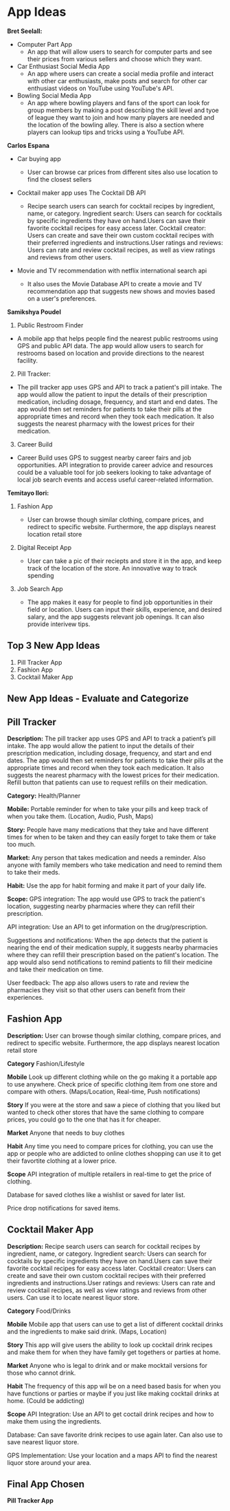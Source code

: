 # App Ideas
**Bret Seelall:**
* Computer Part App
    * An app that will allow users to search for computer parts and see their prices from various sellers and choose which they want.
* Car Enthusiast Social Media App
    * An app where users can create a social media profile and interact with other car enthusiasts, make posts and search for other car enthusiast videos on YouTube using YouTube's API.
* Bowling Social Media App
    * An app where bowling players and fans of the sport can look for group members by making a post describing the skill level and tyoe of league they want to join and how many players are needed and the location of the bowling alley. There is also a section where players can lookup tips and tricks using a YouTube API.
    
**Carlos Espana**
* Car buying app
    * User can browse car prices from different sites also use location to find the closest sellers

* Cocktail maker app uses The Cocktail DB API 
    * Recipe search users can search for cocktail recipes by ingredient, name, or category. Ingredient search: Users can search for cocktails by specific ingredients they have on hand.Users can save their favorite cocktail recipes for easy access later. Cocktail creator: Users can create and save their own custom cocktail recipes with their preferred ingredients and instructions.User ratings and reviews: Users can rate and review cocktail recipes, as well as view ratings and reviews from other users.

* Movie and TV recommendation with netflix international search api
    * It also uses the Movie Database API to create a movie and TV recommendation app that suggests new shows and movies based on a user's preferences.

**Samikshya Poudel**

1) Public Restroom Finder

  * A mobile app that helps people find the nearest public restrooms using GPS and public API data. The app would allow users to search for restrooms based on location and provide directions to the nearest facility.

2) Pill Tracker:
* The pill tracker app uses GPS and API to track a patient's pill intake. The app would allow the patient to input the details of their prescription medication, including dosage, frequency, and start and end dates. The app would then set reminders for patients to take their pills at the appropriate times and record when they took each medication. It also suggests the nearest pharmacy with the lowest prices for their medication.

 
3) Career  Build

  * Career  Build uses GPS to suggest nearby career fairs and job opportunities. API integration to provide career advice and resources could be a valuable tool for job seekers looking to take advantage of local job search events and access useful career-related information.
    
**Temitayo Ilori:**
1. Fashion App
    *    User can browse though similar clothing, compare prices, and redirect to specific website. Furthermore, the app displays nearest location retail store

2. Digital Receipt App
    *    User can take a pic of their reciepts and store it in the app, and keep track of the location of the store. An innovative way to track spending

3. Job Search App
    *    The app makes it easy for people to find job opportunities in their field or location. Users can input their skills, experience, and desired salary, and the app suggests relevant job openings. It can also provide interivew tips.

 



















## Top 3 New App Ideas
1. Pill Tracker App
2. Fashion App
3. Cocktail Maker App

## New App Ideas - Evaluate and Categorize

## **Pill Tracker**
**Description:** The pill tracker app uses GPS and API to track a patient’s pill intake. The app would allow the patient to input the details of their prescription medication, including dosage, frequency, and start and end dates. The app would then set reminders for patients to take their pills at the appropriate times and record when they took each medication. It also suggests the nearest pharmacy with the lowest prices for their medication. Refill button that patients can use to request refills on their medication.

**Category:** Health/Planner

**Mobile:** Portable reminder for when to take your pills and keep track of when you take them.
(Location, Audio, Push, Maps)

**Story:** People have many medications that they take and have different times for when to be taken and they can easily forget to take them or take too much.

**Market:** Any person that takes medication and needs a reminder. Also anyone with family members who take medication and need to remind them to take their meds.

**Habit:** Use the app for habit forming and make it part of your daily life.

**Scope:** 
GPS integration: The app would use GPS to track the patient's location, suggesting nearby pharmacies where they can refill their prescription.

API integration: Use an API to get information on the drug/prescription.

Suggestions and notifications: When the app detects that the patient is nearing the end of their medication supply, it suggests nearby pharmacies where they can refill their prescription based on the patient's location. The app would also send notifications to remind patients to fill their medicine and take their medication on time.

User feedback: The app also allows users to rate and review the pharmacies they visit so that other users can benefit from their experiences.



## **Fashion App**
**Description:**
User can browse though similar clothing, compare prices, and redirect to specific website. Furthermore, the app displays nearest location retail store

**Category**
Fashion/Lifestyle

**Mobile**
Look up different clothing while on the go making it a portable app to use anywhere. Check price of specific clothing item from one store and compare with others.
(Maps/Location, Real-time, Push notifications)

**Story**
If you were at the store and saw a piece of clothing that you liked but wanted to check other stores that have the same clothing to compare prices, you could go to the one that has it for cheaper.

**Market**
Anyone that needs to buy clothes

**Habit**
Any time you need to compare prices for clothing, you can use the app or people who are addicted to online clothes shopping can use it to get their favortite clothing at a lower price.

**Scope**
API integration of multiple retailers in real-time to get the price of clothing.

Database for saved clothes like a wishlist or saved for later list.

Price drop notifications for saved items.




## **Cocktail Maker App**
**Description:**
Recipe search users can search for cocktail recipes by ingredient, name, or category. Ingredient search: Users can search for cocktails by specific ingredients they have on hand.Users can save their favorite cocktail recipes for easy access later. Cocktail creator: Users can create and save their own custom cocktail recipes with their preferred ingredients and instructions.User ratings and reviews: Users can rate and review cocktail recipes, as well as view ratings and reviews from other users. Can use it to locate nearest liquor store.

**Category**
Food/Drinks

**Mobile**
Mobile app that users can use to get a list of different cocktail drinks and the ingredients to make said drink.
(Maps, Location)

**Story**
This app will give users the ability to look up cocktail drink recipes and make them for when they have family get togethers or parties at home.

**Market**
Anyone who is legal to drink and or make mocktail versions for those who cannot drink.

**Habit**
The frequency of this app wil be on a need based basis for when you have functions or parties or maybe if you just like making cocktail drinks at home. (Could be addicting)

**Scope**
API Integration: Use an API to get coctail drink recipes and how to make them using the ingredients.

Database: Can save favorite drink recipes to use again later. Can also use to save nearest liquor store.

GPS Implementation: Use your location and a maps API to find the nearest liquor store around your area.

## Final App Chosen

**Pill Tracker App**
